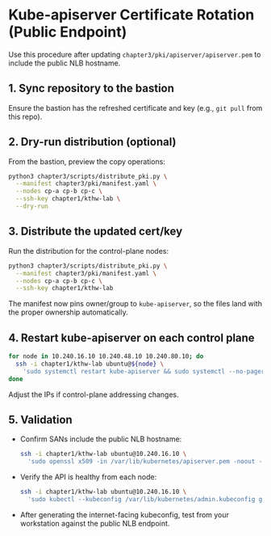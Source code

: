 # Kube-apiserver Certificate Rotation (Public Endpoint)

Use this procedure after updating `chapter3/pki/apiserver/apiserver.pem` to include the public NLB hostname.

## 1. Sync repository to the bastion
Ensure the bastion has the refreshed certificate and key (e.g., `git pull` from this repo).

## 2. Dry-run distribution (optional)
From the bastion, preview the copy operations:
```bash
python3 chapter3/scripts/distribute_pki.py \
  --manifest chapter3/pki/manifest.yaml \
  --nodes cp-a cp-b cp-c \
  --ssh-key chapter1/kthw-lab \
  --dry-run
```

## 3. Distribute the updated cert/key
Run the distribution for the control-plane nodes:
```bash
python3 chapter3/scripts/distribute_pki.py \
  --manifest chapter3/pki/manifest.yaml \
  --nodes cp-a cp-b cp-c \
  --ssh-key chapter1/kthw-lab
```
The manifest now pins owner/group to `kube-apiserver`, so the files land with the proper ownership automatically.

## 4. Restart kube-apiserver on each control plane
```bash
for node in 10.240.16.10 10.240.48.10 10.240.80.10; do
  ssh -i chapter1/kthw-lab ubuntu@${node} \
    'sudo systemctl restart kube-apiserver && sudo systemctl --no-pager status kube-apiserver'
done
```
Adjust the IPs if control-plane addressing changes.

## 5. Validation
- Confirm SANs include the public NLB hostname:
  ```bash
  ssh -i chapter1/kthw-lab ubuntu@10.240.16.10 \
    'sudo openssl x509 -in /var/lib/kubernetes/apiserver.pem -noout -text | grep -F "kthw-public-api"'
  ```
- Verify the API is healthy from each node:
  ```bash
  ssh -i chapter1/kthw-lab ubuntu@10.240.16.10 \
    'sudo kubectl --kubeconfig /var/lib/kubernetes/admin.kubeconfig get --raw=/livez'
  ```
- After generating the internet-facing kubeconfig, test from your workstation against the public NLB endpoint.
